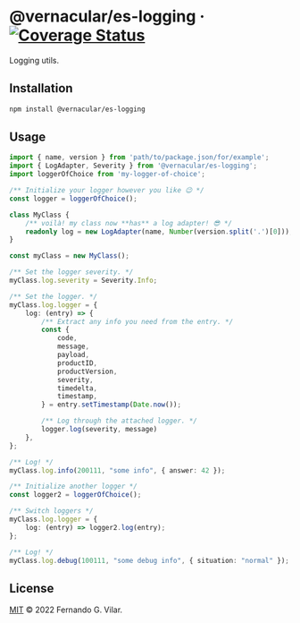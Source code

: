 # @vernacular/es-logging &middot; [![Coverage Status](https://coveralls.io/repos/github/v08r/es-logging/badge.svg)](https://coveralls.io/github/v08r/es-logging)

Logging utils.

## Installation

```bash
npm install @vernacular/es-logging
```

## Usage

```typescript
import { name, version } from 'path/to/package.json/for/example';
import { LogAdapter, Severity } from '@vernacular/es-logging';
import loggerOfChoice from 'my-logger-of-choice';

/** Initialize your logger however you like 😉 */
const logger = loggerOfChoice();

class MyClass {
    /** voilà! my class now **has** a log adapter! 😎 */
    readonly log = new LogAdapter(name, Number(version.split('.')[0]));
}

const myClass = new MyClass();

/** Set the logger severity. */
myClass.log.severity = Severity.Info;

/** Set the logger. */
myClass.log.logger = {
    log: (entry) => {
        /** Extract any info you need from the entry. */
        const {
            code,
            message,
            payload,
            productID,
            productVersion,
            severity,
            timedelta,
            timestamp,
        } = entry.setTimestamp(Date.now());

        /** Log through the attached logger. */
        logger.log(severity, message)
    },
};

/** Log! */
myClass.log.info(200111, "some info", { answer: 42 });

/** Initialize another logger */
const logger2 = loggerOfChoice();

/** Switch loggers */
myClass.log.logger = {
    log: (entry) => logger2.log(entry);
};

/** Log! */
myClass.log.debug(100111, "some debug info", { situation: "normal" });
```

## License

[MIT](./LICENSE) © 2022 Fernando G. Vilar.
